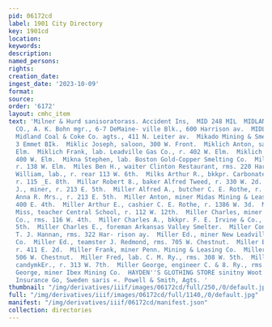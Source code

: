 ```yaml
---
pid: 06172cd
label: 1901 City Directory
key: 1901cd
location: 
keywords: 
description: 
named_persons: 
rights: 
creation_date: 
ingest_date: '2023-10-09'
format: 
source: 
order: '6172'
layout: cmhc_item
text: 'Milner & Hurd sanisoratorass. Accident Ins,  MID 248 MIL  MIDLAND SMELTING
  CO., A. K. Bohn mgr., 6-7 DeMaine- ville Blk., 600 Harrison av.  MIDLAND STEAM COAL,
  Midland Coal & Coke Co. agts., 411 N. Leiter av.  Mikado Mining & Smelting Co.,
  3 Emmet BIk.  Miklic Joseph, saloon, 300 W. Front.  Miklich Anton, saloon, 529 W.
  Elm.  Miklich Frank, lab. Leadville Gas Co., r. 402 W. Elm.  Miklich Ignatz, saloon,
  400 W. Elm.  Mikna Stephen, lab. Boston Gold-Copper Smelting Co.  Milan John, restaurant,
  r. 138 W. Elm.  Miles Ben H., waiter Clinton Restaurant, rms. 220 Har- rison av.  Miles
  William, lab., r. rear 113 W. 6th.  Milks Arthur R., bkkpr. Carbonate National Bank,
  r. 115 _E. 8th.  Millar Robert 8., baker Alfred Tweed, r. 330 W. 2d.  Miller Albert
  J., miner, r. 213 E. 5th.  Miller Alfred A., butcher C. E. Rothe, r. 1386 W. 3d.  Miller
  Anna R. Mrs., r. 213 E. 5th.  Miller Anton, miner Midas Mining & Leasing Co., rms.
  400 E. 4th.  Miller Arthur E., cashier C. E. Rothe, r. 1386 W. 3d.  Miller Carrie
  Miss, teacher Central School, r. 112 W. 12th.  Miller Charles, miner Ibex Mining
  Co., rms. 116 W. 4th.  Miller Charles A., bkkpr. F. E. Irvine & Co., rms. 137 E.
  5th.  Miller Charles E., foreman Arkansas Valley Smelter.  Miller Conrad, blksmith.
  T. J. Hannan, rms. 322 Har- rison ay.  Miller Ed., miner New Leadville Home Mining
  Co.  Miller Ed., teamster J. Redmond, rms. 705 W. Chestnut.  Miller Eric, miner,
  r. 411 E. 2d.  Miller Frank, miner Penn. Mining & Leasing Co.  Miller Frank, r.
  506 W. Chestnut.  Miller Fred, lab. C. M. Ry., rms. 308 W. 5th.  Miller George,
  candymkEr., r. 313 W. 7th.  Miller George, engineer C. & 8. Ry., rms. 231 E. 8th.  Miller
  George, miner Ibex Mining Co.  HAYDEN''S GLOTHING STORE sinitny Woot diocrvea     Svea
  Insurance Go, Sweden saris «. Powell & Smith, Agts. '
thumbnail: "/img/derivatives/iiif/images/06172cd/full/250,/0/default.jpg"
full: "/img/derivatives/iiif/images/06172cd/full/1140,/0/default.jpg"
manifest: "/img/derivatives/iiif/06172cd/manifest.json"
collection: directories
---
```

